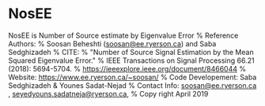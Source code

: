 # NosEE
NosEE is Number of Source estimate by Eigenvalue Error
% Reference Authors:
% Soosan Beheshti (soosan@ee.ryerson.ca) and Saba Sedghizadeh
% CITE:
% "Number of Source Signal Estimation by the Mean Squared Eigenvalue Error."
% IEEE Transactions on Signal Processing 66.21 (2018): 5694-5704.
% https://ieeexplore.ieee.org/document/8466044
% Website: https://www.ee.ryerson.ca/~soosan/
% Code Developement: Saba Sedghizadeh & Younes Sadat-Nejad 
% Contact Info: soosan@ee.ryerson.ca , seyedyouns.sadatneja@ryerson.ca,
% Copy right April 2019
